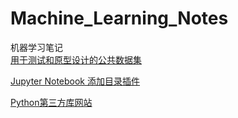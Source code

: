 # Machine_Learning_Notes
机器学习笔记  
[用于测试和原型设计的公共数据集](https://docs.azure.cn/zh-cn/sql-database/sql-database-public-data-sets)  

[Jupyter Notebook 添加目录插件](https://www.jianshu.com/p/7687c6bec65e)  

[Python第三方库网站](https://www.lfd.uci.edu/~gohlke/pythonlibs/#statsmodels)
